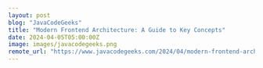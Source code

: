 ```yaml
---
layout: post
blog: "JavaCodeGeeks"
title: "Modern Frontend Architecture: A Guide to Key Concepts"
date: 2024-04-05T05:00:00Z
image: images/javacodegeeks.png
remote_url: "https://www.javacodegeeks.com/2024/04/modern-frontend-architecture-a-guide-to-key-concepts.html"
---
```

